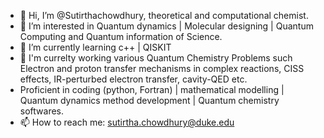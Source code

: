 - 👋 Hi, I’m @Sutirthachowdhury, theoretical and computational chemist. 
- 👀 I’m interested in Quantum dynamics | Molecular designing | Quantum Computing and Quantum information of Science.
- 🌱 I’m currently learning  c++ | QISKIT 
- 🌱 I'm currelty working various Quantum Chemistry Problems such Electron and proton transfer mechanisms in complex reactions, CISS effects, IR-perturbed electron transfer, cavity-QED etc.
- Proficient in coding (python, Fortran) | mathematical modelling | Quantum dynamics method development | Quantum chemistry softwares.
- 📫 How to reach me: sutirtha.chowdhury@duke.edu

<!---
Sutirthachowdhury/Sutirthachowdhury is a ✨ special ✨ repository because its `README.md` (this file) appears on your GitHub profile.
You can click the Preview link to take a look at your changes.
--->
